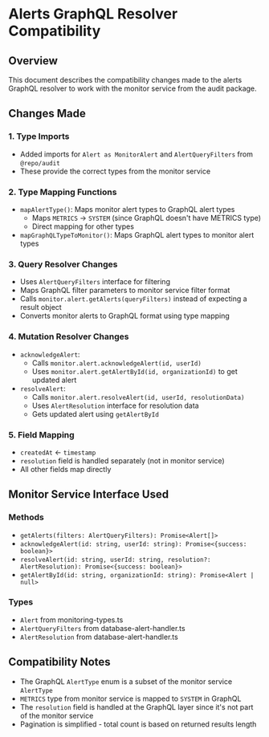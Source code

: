 # Alerts GraphQL Resolver Compatibility

## Overview

This document describes the compatibility changes made to the alerts GraphQL resolver to work with the monitor service from the audit package.

## Changes Made

### 1. Type Imports

- Added imports for `Alert as MonitorAlert` and `AlertQueryFilters` from `@repo/audit`
- These provide the correct types from the monitor service

### 2. Type Mapping Functions

- `mapAlertType()`: Maps monitor alert types to GraphQL alert types
  - Maps `METRICS` → `SYSTEM` (since GraphQL doesn't have METRICS type)
  - Direct mapping for other types
- `mapGraphQLTypeToMonitor()`: Maps GraphQL alert types to monitor alert types

### 3. Query Resolver Changes

- Uses `AlertQueryFilters` interface for filtering
- Maps GraphQL filter parameters to monitor service filter format
- Calls `monitor.alert.getAlerts(queryFilters)` instead of expecting a result object
- Converts monitor alerts to GraphQL format using type mapping

### 4. Mutation Resolver Changes

- `acknowledgeAlert`:
  - Calls `monitor.alert.acknowledgeAlert(id, userId)`
  - Uses `monitor.alert.getAlertById(id, organizationId)` to get updated alert
- `resolveAlert`:
  - Calls `monitor.alert.resolveAlert(id, userId, resolutionData)`
  - Uses `AlertResolution` interface for resolution data
  - Gets updated alert using `getAlertById`

### 5. Field Mapping

- `createdAt` ← `timestamp`
- `resolution` field is handled separately (not in monitor service)
- All other fields map directly

## Monitor Service Interface Used

### Methods

- `getAlerts(filters: AlertQueryFilters): Promise<Alert[]>`
- `acknowledgeAlert(id: string, userId: string): Promise<{success: boolean}>`
- `resolveAlert(id: string, userId: string, resolution?: AlertResolution): Promise<{success: boolean}>`
- `getAlertById(id: string, organizationId: string): Promise<Alert | null>`

### Types

- `Alert` from monitoring-types.ts
- `AlertQueryFilters` from database-alert-handler.ts
- `AlertResolution` from database-alert-handler.ts

## Compatibility Notes

- The GraphQL `AlertType` enum is a subset of the monitor service `AlertType`
- `METRICS` type from monitor service is mapped to `SYSTEM` in GraphQL
- The `resolution` field is handled at the GraphQL layer since it's not part of the monitor service
- Pagination is simplified - total count is based on returned results length
